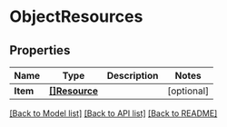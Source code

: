 # ObjectResources

## Properties

Name | Type | Description | Notes
------------ | ------------- | ------------- | -------------
**Item** | [**[]Resource**](Resource.md) |  | [optional] 

[[Back to Model list]](../README.md#documentation-for-models) [[Back to API list]](../README.md#documentation-for-api-endpoints) [[Back to README]](../README.md)


